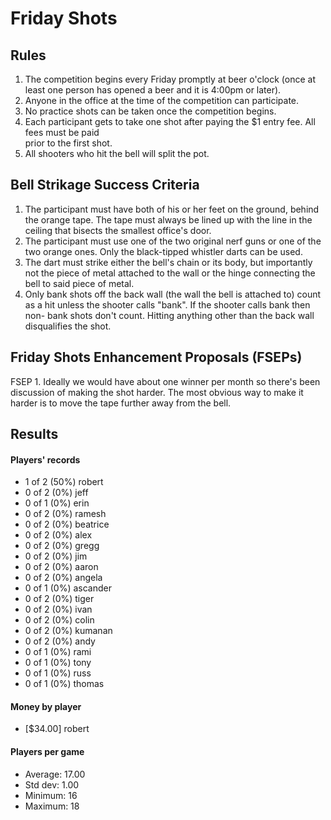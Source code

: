 Friday Shots
=============

Rules
-----
1. The competition begins every Friday promptly at beer o'clock (once at least one person has opened a beer and it is 4:00pm or later).
2. Anyone in the office at the time of the competition can participate.
3. No practice shots can be taken once the competition begins.
4. Each participant gets to take one shot after paying the $1 entry fee. All fees must be paid  
   prior to the first shot.
5. All shooters who hit the bell will split the pot.


Bell Strikage Success Criteria
------------------------------
1. The participant must have both of his or her feet on the ground, behind the
   orange tape. The tape must always be lined up with the line in the ceiling
   that bisects the smallest office's door.
2. The participant must use one of the two original nerf guns or one of the two orange ones.
   Only the black-tipped whistler darts can be used.
3. The dart must strike either the bell's chain or its body, but importantly not
   the piece of metal attached to the wall or the hinge connecting the bell to
   said piece of metal.
4. Only bank shots off the back wall (the wall the bell is attached to) count as
   a hit unless the shooter calls "bank". If the shooter calls bank then non-
   bank shots don't count. Hitting anything other than the back wall disqualifies
   the shot.


Friday Shots Enhancement Proposals (FSEPs)
------------------------------------------
FSEP 1. Ideally we would have about one winner per month so there's been discussion
   of making the shot harder. The most obvious way to make it harder is to
   move the tape further away from the bell.

Results
-------
####  Players' records  ####
* 1 of 2 (50%) robert
* 0 of 2 (0%) jeff
* 0 of 1 (0%) erin
* 0 of 2 (0%) ramesh
* 0 of 2 (0%) beatrice
* 0 of 2 (0%) alex
* 0 of 2 (0%) gregg
* 0 of 2 (0%) jim
* 0 of 2 (0%) aaron
* 0 of 2 (0%) angela
* 0 of 1 (0%) ascander
* 0 of 2 (0%) tiger
* 0 of 2 (0%) ivan
* 0 of 2 (0%) colin
* 0 of 2 (0%) kumanan
* 0 of 2 (0%) andy
* 0 of 1 (0%) rami
* 0 of 1 (0%) tony
* 0 of 1 (0%) russ
* 0 of 1 (0%) thomas

#### Money by player  ####
* [$34.00] robert

#### Players per game  ####
* Average: 17.00
* Std dev: 1.00
* Minimum: 16
* Maximum: 18


